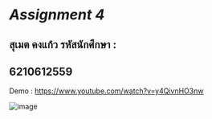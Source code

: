 # *Assignment 4*

## สุเมต คงแก้ว รหัสนักศึกษา :
## 6210612559
Demo : https://www.youtube.com/watch?v=y4QivnHO3nw

![image](![image](https://user-images.githubusercontent.com/50402423/164455006-eae79107-9de2-434a-a1ee-c993d7bec756.png))
